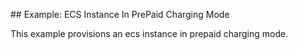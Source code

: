 ## Example: ECS Instance In PrePaid Charging Mode

This example provisions an ecs instance in prepaid charging mode.
